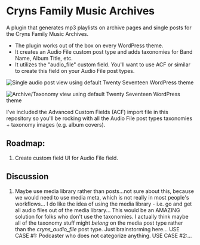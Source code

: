 # Cryns Family Music Archives
A plugin that generates mp3 playlists on archive pages and single posts for the Cryns Family Music Archives.

* The plugin works out of the box on every WordPress theme.
* It creates an Audio File custom post type and adds taxonomies for Band Name, Album Title, etc.
* It utilizes the "audio_file" custom field.  You'll want to use ACF or similar to create this field on your Audio File post types.

![Single audio post view using default Twenty Seventeen WordPress theme](https://music-cryns-com.s3.amazonaws.com/wp-content/uploads/2017/08/single.png)

![Archive/Taxonomy view using default Twenty Seventeen WordPress theme](https://music-cryns-com.s3.amazonaws.com/wp-content/uploads/2017/08/archive-playlist.png)

I've included the Advanced Custom Fields (ACF) import file in this repository so you'll be rocking with all the Audio File post types taxonomies + taxonomy images (e.g. album covers).


## Roadmap:
1.  Create custom field UI for Audio File field.

## Discussion
1.  Maybe use media library rather than posts...not sure about this, because we would need to use media meta, which is not really in most people's workflows...  I do like the idea of using the media library - i.e. go and get all audio files out of the media library...  This would be an AMAZING solution for folks who don't use the taxonomies.  I actually think maybe all of the taxonomy stuff might *belong* on the media post type rather than the *cryns_audio_file* post type.  Just brainstorming here...  USE CASE #1: Podcaster who does not categorize anything.  USE CASE #2:...
